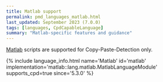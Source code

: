 ```yaml
---
title: Matlab support
permalink: pmd_languages_matlab.html
last_updated: September 2023 (7.0.0)
tags: [languages, CpdCapableLanguage]
summary: "Matlab-specific features and guidance"
---
```


[Matlab](https://www.mathworks.com/) scripts are supported for Copy-Paste-Detection only.

{% include language_info.html name='Matlab' id='matlab' implementation='matlab::lang.matlab.MatlabLanguageModule' supports_cpd=true since='5.3.0' %}
